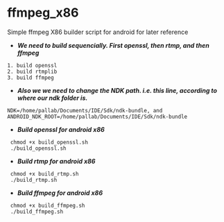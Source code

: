 # ffmpeg_x86
Simple ffmpeg X86 builder script for android for later reference

- ***We need to build sequencially. First openssl, then rtmp, and then ffmpeg***
```
1. build openssl
2. build rtmplib
3. build ffmpeg
```

- ***Also we we need to change the NDK path. i.e. this line, according to where our ndk folder is.***
```
NDK=/home/pallab/Documents/IDE/Sdk/ndk-bundle, and
ANDROID_NDK_ROOT=/home/pallab/Documents/IDE/Sdk/ndk-bundle
```
- ***Build openssl for android x86***
```
 chmod +x build_openssl.sh
 ./build_openssl.sh
```

- ***Build rtmp for android x86***
```
 chmod +x build_rtmp.sh
 ./build_rtmp.sh
```

- ***Build ffmpeg for android x86***
```
 chmod +x build_ffmpeg.sh
 ./build_ffmpeg.sh
```


